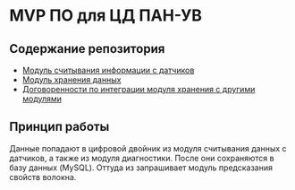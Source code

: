 # MVP ПО для ЦД ПАН-УВ
## Содержание репозитория
- [Модуль считывания информации с датчиков](sensors_module/)
- [Модуль хранения данных](data_storage/)
- [Договоренности по интеграции модуля хранения с другими модулями](storage_module_integration.md)
## Принцип работы
Данные попадают в цифровой двойник из модуля считывания данных с датчиков, а также из модуля диагностики.
После они сохраняются в базу данных (MySQL). Оттуда из запрашивает модуль предсказания свойств волокна.

